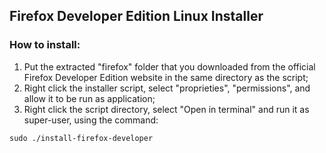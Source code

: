 ## Firefox Developer Edition Linux Installer

### How to install:

1. Put the extracted "firefox" folder that you downloaded from the official Firefox Developer Edition website in the same directory as the script;
2. Right click the installer script, select "proprieties", "permissions", and allow it to be run as application;
3. Right click the script directory, select "Open in terminal" and run it as super-user, using the command:

`sudo ./install-firefox-developer`
